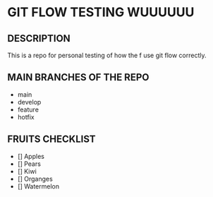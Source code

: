 # GIT FLOW TESTING WUUUUUU

## DESCRIPTION

This is a repo for personal testing of how the f use git flow correctly.

## MAIN BRANCHES OF THE REPO

- main
- develop
- feature
- hotfix

## FRUITS CHECKLIST

- [] Apples
- [] Pears
- [] Kiwi
- [] Organges
- [] Watermelon
